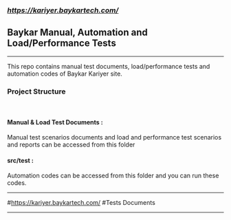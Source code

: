### *https://kariyer.baykartech.com/*
<h2> Baykar Manual, Automation and Load/Performance Tests </h2>
<hr>

This repo contains manual test documents, load/performance tests and automation codes of Baykar Kariyer site. <br>

<h3> Project Structure </h3>  <br>

<h4> Manual & Load Test Documents :</h4> Manual test scenarios documents and load and performance test scenarios and reports can be accessed from this folder <br>
<h4>src/test :</h4> Automation codes can be accessed from this folder and you can run these codes. <br>
<hr>

#https://kariyer.baykartech.com/ #Tests Documents 
<hr>
